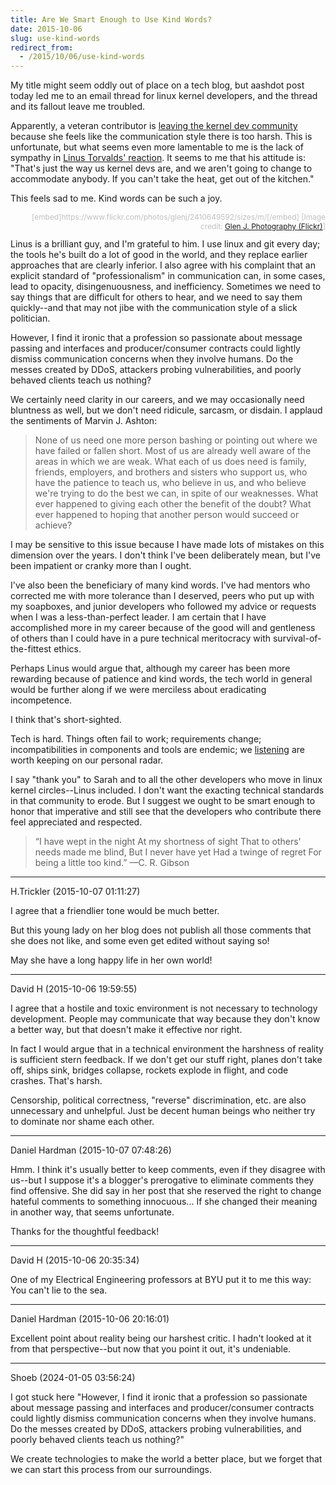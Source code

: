 ```yaml
---
title: Are We Smart Enough to Use Kind Words?
date: 2015-10-06
slug: use-kind-words
redirect_from:
  - /2015/10/06/use-kind-words
---
```


My title might seem oddly out of place on a tech blog, but aashdot post today led me to an email thread for linux kernel developers, and the thread and its fallout leave me troubled.

Apparently, a veteran contributor is <a href="closing-a-door.md" target="_blank">leaving the kernel dev community</a> because she feels like the communication style there is too harsh. This is unfortunate, but what seems even more lamentable to me is the lack of sympathy in <a href="http://marc.info/?l=linux-kernel&m=137392506516022&w=2" target="_blank">Linus Torvalds' reaction</a>. It seems to me that his attitude is: "That's just the way us kernel devs are, and we aren't going to change to accommodate anybody. If you can't take the heat, get out of the kitchen."

This feels sad to me. Kind words can be such a joy.

<p style="text-align:right;font-size:85%;color:silver;">[embed]https://www.flickr.com/photos/glenj/2410649592/sizes/m/[/embed]
[Image credit: <a href="https://www.flickr.com/photos/glenj/2410649592/sizes/o/" target="_blank">Glen J. Photography (Flickr)</a>]</p>
Linus is a brilliant guy, and I'm grateful to him. I use linux and git every day; the tools he's built do a lot of good in the world, and they replace earlier approaches that are clearly inferior. I also agree with his complaint that an explicit standard of "professionalism" in communication can, in some cases, lead to opacity, disingenuousness, and inefficiency. Sometimes we need to say things that are difficult for others to hear, and we need to say them quickly--and that may not jibe with the communication style of a slick politician.

However, I find it ironic that a profession so passionate about message passing and interfaces and producer/consumer contracts could lightly dismiss communication concerns when they involve humans. Do the messes created by DDoS, attackers probing vulnerabilities, and poorly behaved clients teach us nothing?

We certainly need clarity in our careers, and we may occasionally need bluntness as well, but we don't need ridicule, sarcasm, or disdain. I applaud the sentiments of Marvin J. Ashton:

<!--more-->
<blockquote>None of us need one more person bashing or pointing out where we have failed or fallen short. Most of us are already well aware of the areas in which we are weak. What each of us does need is family, friends, employers, and brothers and sisters who support us, who have the patience to teach us, who believe in us, and who believe we're trying to do the best we can, in spite of our weaknesses. What ever happened to giving each other the benefit of the doubt? What ever happened to hoping that another person would succeed or achieve?</blockquote>
I may be sensitive to this issue because I have made lots of mistakes on this dimension over the years. I don't think I've been deliberately mean, but I've been impatient or cranky more than I ought.

I've also been the beneficiary of many kind words. I've had mentors who corrected me with more tolerance than I deserved, peers who put up with my soapboxes, and junior developers who followed my advice or requests when I was a less-than-perfect leader. I am certain that I have accomplished more in my career because of the good will and gentleness of others than I could have in a pure technical meritocracy with survival-of-the-fittest ethics.

Perhaps Linus would argue that, although my career has been more rewarding because of patience and kind words, the tech world in general would be further along if we were merciless about eradicating incompetence.

I think that's short-sighted.

Tech is hard. Things often fail to work; requirements change; incompatibilities in components and tools are endemic; we <a href="lynn-bendixsen-listen.md">listening</a> are worth keeping on our personal radar.

I say "thank you" to Sarah and to all the other developers who move in linux kernel circles--Linus included. I don't want the exacting technical standards in that community to erode. But I suggest we ought to be smart enough to honor that imperative and still see that the developers who contribute there feel appreciated and respected.
<blockquote>“I have wept in the night
At my shortness of sight
That to others' needs made me blind,
But I never have yet
Had a twinge of regret
For being a little too kind.”
—C. R. Gibson</blockquote>

---

H.Trickler (2015-10-07 01:11:27)

I agree that a friendlier tone would be much better. 

But this young lady on her blog does not publish all those comments that she does not like, and some even get edited without saying so!

May she have a long happy life in her own world!

---

David H (2015-10-06 19:59:55)

I agree that a hostile and toxic environment is not necessary to technology development. People may communicate that way because they don't know a better way, but that doesn't make it effective nor right.

In fact I would argue that in a technical environment the harshness of reality is sufficient stern feedback. If we don't get our stuff right, planes don't take off, ships sink, bridges collapse, rockets explode in flight, and code crashes. That's harsh.

Censorship, political correctness, "reverse" discrimination, etc. are also unnecessary and unhelpful. Just be decent human beings who neither try to dominate nor shame each other.

---

Daniel Hardman (2015-10-07 07:48:26)

Hmm. I think it's usually better to keep comments, even if they disagree with us--but I suppose it's a blogger's prerogative to eliminate comments they find offensive. She did say in her post that she reserved the right to change hateful comments to something innocuous... If she changed their meaning in another way, that seems unfortunate.

Thanks for the thoughtful feedback!

---

David H (2015-10-06 20:35:34)

One of my Electrical Engineering professors at BYU put it to me this way: You can't lie to the sea.

---

Daniel Hardman (2015-10-06 20:16:01)

Excellent point about reality being our harshest critic. I hadn't looked at it from that perspective--but now that you point it out, it's undeniable.

---

Shoeb (2024-01-05 03:56:24)

I got stuck here
"However, I find it ironic that a profession so passionate about message passing and interfaces and producer/consumer contracts could lightly dismiss communication concerns when they involve humans. Do the messes created by DDoS, attackers probing vulnerabilities, and poorly behaved clients teach us nothing?"

We create technologies to make the world a better place, but we forget that we can start this process from our surroundings.